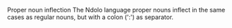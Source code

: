 Proper noun inflection
The Ndolo language proper nouns inflect in the same cases as regular
nouns, but with a colon (':') as separator.



